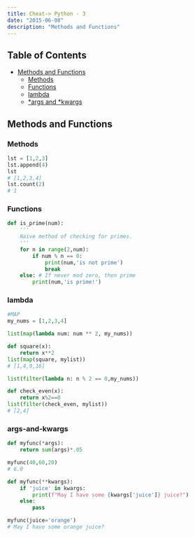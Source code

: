 ```yaml
---
title: Cheat-> Python - 3
date: "2015-06-08"
description: "Methods and Functions"
---
```


## Table of Contents

- [Methods and Functions](#methods-and-functions)
  - [Methods](#methods)
  - [Functions](#functions)
  - [lambda](#lambda)
  - [*args and *kwargs](#args-and-kwargs)

## Methods and Functions

### Methods

```python
lst = [1,2,3]
lst.append(4)
lst
# [1,2,3,4]
lst.count(2)
# 1


```

### Functions

```python
def is_prime(num):
    '''
    Naive method of checking for primes.
    '''
    for n in range(2,num):
        if num % n == 0:
            print(num,'is not prime')
            break
    else: # If never mod zero, then prime
        print(num,'is prime!')
```

### lambda

```python
#MAP
my_nums = [1,2,3,4]

list(map(lambda num: num ** 2, my_nums))

def square(x):
    return x**2
list(map(square, mylist))
# [1,4,9,16]

list(filter(lambda n: n % 2 == 0,my_nums))

def check_even(x):
    return x%2==0
list(filter(check_even, mylist))
# [2,4]

```

### args-and-kwargs

```python
def myfunc(*args):
    return sum(args)*.05

myfunc(40,60,20)
# 6.0

def myfunc(**kwargs):
    if 'juice' in kwargs:
        print(f"May I have some {kwargs['juice']} juice?")
    else:
        pass

myfunc(juice='orange')
# May I have some orange juice?
```
